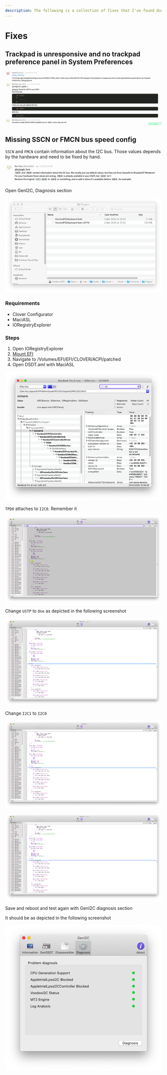 ```yaml
---
description: The following is a collection of fixes that I've found during the time
---
```


# Fixes

## Trackpad is unresponsive and no trackpad preference panel in System Preferences

![From gitter.im/alexandred/VoodooI2C](../../.gitbook/assets/image-27.png)

## Missing SSCN or FMCN bus speed config

`SSCN` and `FMCN` contain information about the I2C bus. Those values depends by the hardware and need to be fixed by hand.

![From gitter.im/alexandred/VoodooI2C](../../.gitbook/assets/image-23.png)

Open GenI2C, Diagnosis section

![](../../.gitbook/assets/image%20%2813%29.png)

### Requirements

* Clover Configurator
* MaciASL
* IORegistryExplorer

### Steps

1. Open IORegistryExplorer
2. [Mount EFI](../../bootloaders/mount-efi.md)
3. Navigate to /Volumes/EFI/EFI/CLOVER/ACPI/patched
4. Open DSDT.aml with MaciASL

![Step 1: search &quot;I2C&quot;](../../.gitbook/assets/image-48.png)

`TPD0` attaches to `I2C0`. Remember it

![](../../.gitbook/assets/image-85.png)

Change `USTP` to `One` as depicted in the following screenshot

![Change &quot;If \(USTP\)&quot; in &quot;If \(One&quot;\)](../../.gitbook/assets/image-41.png)

Change `I2C1` to `I2C0`

![Change \_SB.PCI0.I2C1 to...](../../.gitbook/assets/image-14.png)

![](../../.gitbook/assets/image-75.png)

Save and reboot and test again with GenI2C diagnosis section

It should be as depicted in the following screenshot

![No more &quot;Missing SSCN or FFMC bus speed config&quot;](../../.gitbook/assets/image-60.png)

